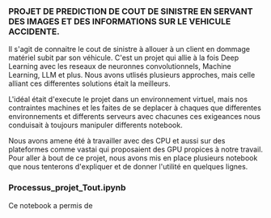 ### PROJET DE PREDICTION DE COUT DE SINISTRE EN SERVANT DES IMAGES ET DES INFORMATIONS SUR LE VEHICULE ACCIDENTE.

Il s'agit de connaitre le cout de sinistre à allouer à un client en dommage matériel subit par son véhicule.
C'est un projet qui allie à la fois Deep Learning avec les reseaux de neuronnes convolutionnels, Machine Learning, LLM et plus.
Nous avons utlisés plusieurs approches, mais celle alliant ces differentes solutions était la meilleurs.

L'idéal était d'execute le projet dans un environnement virtuel, mais nos contraintes machines et les faites de se deplacer à chaques 
que differentes environnements et differents serveurs avec chacunes ces exigeances nous conduisait à toujours manipuler differents notebook.

Nous avons amene été à travailler avec des CPU et aussi sur des plateformes comme vastai qui proposaient des GPU propices à notre travail.
Pour aller à bout de ce projet, nous avons mis en place plusieurs notebook que nous tenterons d'expliquer et de donner l'utilité en quelques lignes.

### Processus_projet_Tout.ipynb

Ce notebook a permis de 
